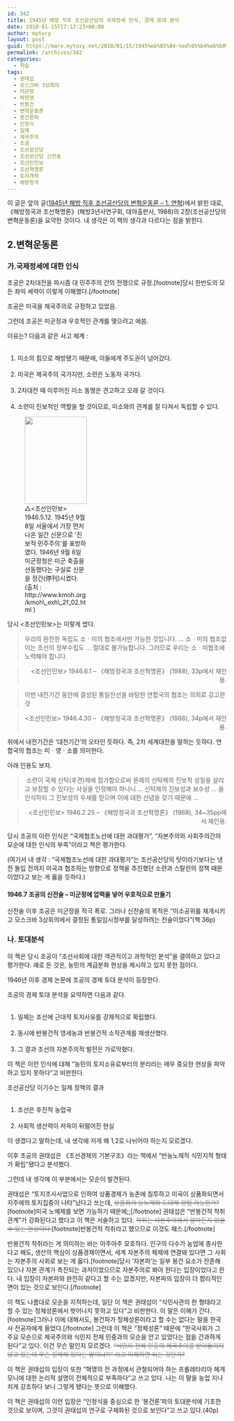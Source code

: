 ```yaml
---
id: 342
title: 1945년 해방 직후 조선공산당의 국제정세 인식, 경제 토대 분석
date: 2010-01-15T17:12:23+00:00
author: mytory
layout: post
guid: https://marx.mytory.net/2010/01/15/1945%eb%85%84-%ed%95%b4%eb%b0%a9-%ec%a7%81%ed%9b%84-%ec%a1%b0%ec%84%a0%ea%b3%b5%ec%82%b0%eb%8b%b9%ec%9d%98-%ea%b5%ad%ec%a0%9c%ec%a0%95%ec%84%b8-%ec%9d%b8%ec%8b%9d-%ea%b2%bd%ec%a0%9c-%ed%86%a0%eb%8c%80/
permalink: /archives/342
categories:
  - 학습
tags:
  - 권태섭
  - 모스크바 3상회의
  - 미군정
  - 박헌영
  - 반봉건
  - 변혁운동론
  - 봉건론파
  - 인정식
  - 일제
  - 제국주의
  - 조공
  - 조선공산당
  - 조선공산당 신전술
  - 조선인민보
  - 조선혁명론
  - 토지개혁
  - 해방정국
---
```

이 글은 앞의 글(<A title="[http://spar2003.tistory.com/149]로 이동합니다." href="http://spar2003.tistory.com/149" target=_blank>1945년 해방 직후 조선공산당의 변혁운동론 &#8211; 1. 연혁</A>)에서 밝힌 대로, 《해방정국과 조선혁명론》(해방3년사연구회, 대야출판사, 1988)의 2장(조선공산당의 변혁운동론)을 요약한 것이다. 내 생각은 이 책의 생각과 다르다는 점을 밝힌다.


  


## 2.변혁운동론


  


### 가.국제정세에 대한 인식


  


조공은 2차대전을 파시즘 대 민주주의 간의 전쟁으로 규정.[footnote]당시 한반도의 모든 좌익 세력이 이렇게 이해했다.[/footnote]


  


조공은 미국을 제국주의로 규정하고 있었음.


  


그런데 조공은 미군정과 우호적인 관계를 맺으려고 애씀.


  


이유는? 다음과 같은 사고 체계 :


  


<OL style="LIST-STYLE-TYPE: decimal">
  <br /> 
  
  <LI>
    미소의 힘으로 해방됐기 때문에, 이들에게 주도권이 넘어갔다.
  </LI>
  <br /> 
  
  <LI>
    미국은 제국주의 국가지만, 소련은 노동자 국가다.
  </LI>
  <br /> 
  
  <LI>
    2차대전 때 이루어진 미소 동맹은 견고하고 오래 갈 것이다.
  </LI>
  <br /> 
  
  <LI>
    소련이 진보적인 역할을 할 것이므로, 미소와의 관계를 잘 다져서 독립할 수 있다.
  </LI>
</OL>


  


<figure style="width: 143px" class="wp-caption aligncenter"><img src="https://marx.mytory.net/wp-content/uploads/1/cfile8.uf.124550104B50A1CF028238.jpg" width="143" height="200" alt="" filename="cfile8.uf.124550104B50A1CF028238.jpg" filemime="" /><figcaption class="wp-caption-text">△&lt;조선인민보&gt; 1946.5.12. 1945년 9월 8일 서울에서 가장 먼저 나온 일간 신문으로 '진보적 민주주의'를 표방하였다. 1946년 9월 6일 미군정청은 미군 축출을 선동했다는 구실로 신문을 정간(停刊)시켰다. (출처 : http://www.kmoh.org/kmoh\_exh\_2f_02.html )</figcaption></figure>
  



  


당시 &lt;조선인민보&gt;는 이렇게 썼다.


  


> 
  
> 
> 
> 우리의 완전한 독립도 소ㆍ미의 협조에서만 가능한 것입니다. … 소ㆍ미의 협조없이는 조선의 정부수립도 … 절대로 불가능합니다. 그러므로 우리는 소ㆍ미협조에 노력해야 합니다.
> 
> 
  
> 
> 
> <P style="TEXT-ALIGN: right">
>   &lt;조선인민보&gt; 1946.6.1 &#8211; 《해방정국과 조선혁명론》 (1988), 33p에서 재인용.
> </P>


  


> 
  
> 
> 
> 이번 내전기간 동안에 결성된 통일전선을 바탕한 연합국의 협조는 의외로 강고한 것
> 
> 
  
> 
> 
> <P style="TEXT-ALIGN: right">
>   &lt;조선인민보&gt; 1946.4.30 &#8211; 《해방정국과 조선혁명론》 (1988), 34p에서 재인용.
> </P>


  


위에서 내전기간은 &#8216;대전기간&#8217;의 오타인 듯하다. 즉, 2차 세계대전을 말하는 듯하다. 연합국의 협조는 미ㆍ영ㆍ소를 의미한다.


  


아래 인용도 보자.


  


> 
  
> 
> 
> &nbsp;소련이 국제 신탁(후견)제에 참가함으로써 문제의 신탁제의 진보적 성질을 살리고 보장할 수 있다는 사실을 인정해야 하나니 … 신탁제의 진보성과 보수성 … 을 인식하되 그 진보성의 우세를 믿으며 이에 대한 신념을 갖기 때문에 …
> 
> 
  
> 
> 
> <P style="TEXT-ALIGN: right">
>   &lt;조선인민보&gt; 1946.2.25 &#8211;&nbsp;《해방정국과 조선혁명론》 (1988), 34~35pp에서 재인용.
> </P>


  


당시 조공의 이런 인식은 &#8220;국제협조노선에 대한 과대평가&#8221;, &#8220;자본주의와 사회주의간의 모순에 대한 인식의 부족&#8221;이라고 책은 평가한다.


  


(여기서 내 생각 : &#8220;국제협조노선에 대한 과대평가&#8221;는 조선공산당의 탓이라기보다는 냉전 돌입 전까지 미국과 협조하는 방향으로 정책을 추진했던 소련과 스탈린의 정책 때문이었다고 보는 게 옳을 듯하다.)


  


#### 1946.7 조공의 신전술 &#8211; 미군정에 압력을 넣어 우호적으로 만들기


  


신전술 이후 조공은 미군정을 적극 폭로. 그러나 신전술의 목적은 &#8220;미소공위를 재개시키고 모스크바 3상회의에서 결정된 통일임시정부를 달성하려는 전술이었다&#8221;(책 36p)


  


### 나. 토대분석


  


이 책은 당시 조공이 &#8220;조선사회에 대한 객관적이고 과학적인 분석&#8221;을 결여하고 있다고 평가한다. 예로 든 것은, 농민의 계급분화 현상을 제시하고 있지 못한 점이다.


  


1946년 이후 경제 논문에 조공의 경제 토대 분석이 등장한다.


  


조공의 경제 토대 분석을 요약하면 다음과 같다.


  


<OL style="LIST-STYLE-TYPE: decimal">
  <br /> 
  
  <LI>
    일제는 조선에 근대적 토지사유를 강제적으로 확립했다.
  </LI>
  <br /> 
  
  <LI>
    동시에 반봉건적 영세농과 반봉건적 소작관계를 재생산했다.
  </LI>
  <br /> 
  
  <LI>
    그 결과 조선의 자본주의적 발전은 가로막혔다.
  </LI>
</OL>


  


이 책은 이런 인식에 대해 &#8220;농민의 토지소유로부터의 분리라는 매우 중요한 현상을 파악하고 있지 못하다&#8221;고 비판한다.


  


조선공산당 이기수는 일제 정책의 결과


  


<OL style="LIST-STYLE-TYPE: decimal">
  <br /> 
  
  <LI>
    조선은 후진적 농업국
  </LI>
  <br /> 
  
  <LI>
    사회적 생산력이 저윽이 뒤떨어진 현실
  </LI>
</OL>


  


이 생겼다고 말하는데, 내 생각에 저게 왜 1,2로 나뉘어야 하는지 모르겠다.


  


이후 조공의 권태섭은 《조선경제의 기본구조》라는 책에서 &#8220;반농노제적 식민지적 형태가 확립&#8221;됐다고 분석했다.


  


그런데 내 생각에 이 부분에서는 모순이 발견된다.


  


권태섭은 &#8220;토지조사사업으로 인하여 상품경제가 농촌에 침투하고 미곡이 상품화되면서 지주에의 토지집중이 나타&#8221;났다고 쓰는데, <S><FONT class=Apple-style-span color=#8e8e8e>상품화가 농노제와 도대체 양립 가능한가?</FONT></S>[footnote]미국 노예제를 보면 가능하기 때문에;;[/footnote] 권태섭은 &#8220;반봉건적 착취관계&#8221;가 강화된다고 했다고 이 책은 서술하고 있다. <S><FONT class=Apple-style-span color=#8e8e8e>착취는 자본주의에서 얼마든지 있을 수 있는 현상이다.</FONT></S>[footnote]반봉건적 착취라고 했으므로 이것도 패스.[/footnote]


  


반봉건적 착취라는 게 의미하는 바는 아주아주 모호하다. 인구의 다수가 농업에 종사한다고 해도, 생산의 핵심이 상품경제이면서, 세계 자본주의 체제에 연결돼 있다면 그 사회는 자본주의 사회로 보는 게 옳다.[footnote]당시 &#8216;자본파&#8217;는 일부 봉건 요소가 잔존해 있으나 자본 관계가 촉진되는 과저이었으므로 자본주의로 봐야 한다는 입장이었다고 한다. 내 입장이 자본파와 완전히 같다고 할 수는 없겠지만, 자본파의 입장이 더 합리적인 면이 있는 것으로 보인다.[/footnote]


  


이 책도 나름대로 모순을 지적하는데, 일단 이 책은 권태섭이 &#8220;식민사관의 한 형태라고 할 수 있는 정체성론에서 벗어나지 못하고 있다&#8221;고 비판한다. 이 말은 이해가 간다.[footnote]그러나 이에 대해서도, 봉건파가 정체성론이라고 할 수는 없다는 말을 한국사 전공자에게 들었다.[/footnote] 그런데 이 책은 &#8220;정체성론&#8221; 때문에 &#8220;한국사회가 그 주요 모순으로 제국주의와 식민지 전체 민중과의 모순을 안고 있었다는 점을 간과하게 된다&#8221;고 있다. 이건 무슨 말인지 모르겠다. <S><FONT class=Apple-style-span color=#8e8e8e>&#8220;식민지 전체 민중의 제국주의를 받아들이지 않고 있는데 무슨 정체해 있다는 말이냐?!&#8221; 라고 이해하면 되는 것인가?</FONT></S>


  


이 책은 권태섭의 입장이 또한 &#8220;혁명의 전 과정에서 관철되어야 하는 프롤레타리아 헤게모니에 대한 논리적 설명이 전체적으로 부족하다&#8221;고 쓰고 있다. 나는 이 말을 농업 지나치게 강조하다 보니 그렇게 됐다는 뜻으로 이해했다.


  


이 책은 권태섭의 이런 입장은 &#8220;인정식을 중심으로 한 &#8216;봉건론&#8217;파의 토대분석에 기초한 것으로 보이며, 그것이 권태섭의 연구로 구체화된 것으로 보인다&#8221;고 쓰고 있다.(40p)